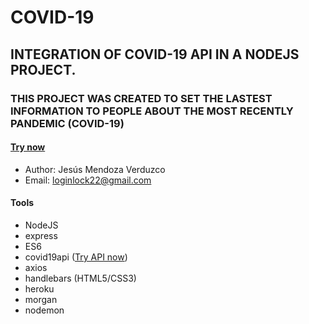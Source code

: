 # COVID-19
## INTEGRATION OF COVID-19 API IN A NODEJS PROJECT. 
### THIS PROJECT WAS CREATED TO SET THE LASTEST INFORMATION TO PEOPLE ABOUT THE MOST RECENTLY PANDEMIC (COVID-19)

#### <a href="https://covid-19-freeinfo.herokuapp.com/">Try now</a>

* Author: Jesús Mendoza Verduzco
* Email: loginlock22@gmail.com

#### Tools
* NodeJS
* express
* ES6
* covid19api (<a href="https://covid-19-freeinfo.herokuapp.com/">Try API now</a>)
* axios
* handlebars (HTML5/CSS3)
* heroku
* morgan
* nodemon
